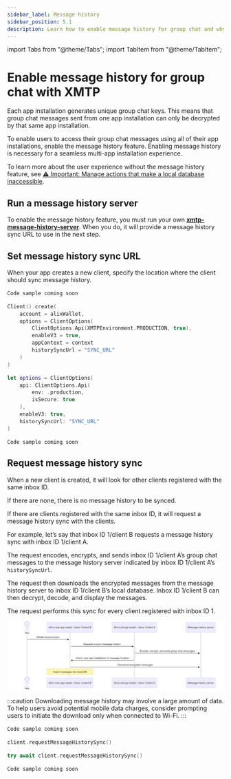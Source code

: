 ```yaml
---
sidebar_label: Message history
sidebar_position: 5.1
description: Learn how to enable message history for group chat and why this feature is important to providing a seamless group chat user experience.
---
```


import Tabs from "@theme/Tabs";
import TabItem from "@theme/TabItem";

# Enable message history for group chat with XMTP

Each app installation generates unique group chat keys. This means that group chat messages sent from one app installation can only be decrypted by that same app installation.

To enable users to access their group chat messages using all of their app installations, enable the message history feature. Enabling message history is necessary for a seamless multi-app installation experience.

To learn more about the user experience without the message history feature, see [⚠️ Important: Manage actions that make a local database inaccessible](/docs/build/group-chat/#️-important-manage-actions-that-make-a-local-database-inaccessible).

## Run a message history server

To enable the message history feature, you must run your own [**xmtp-message-history-server**](https://github.com/xmtp/xmtp-message-history-server). When you do, it will provide a message history sync URL to use in the next step.

## Set message history sync URL

When your app creates a new client, specify the location where the client should sync message history.

<Tabs groupId="sdk-langs">
<TabItem value="rn" label="React Native" attributes={{className: "rn_tab"}}>

```jsx
Code sample coming soon
```

</TabItem>
<TabItem value="kotlin" label="Kotlin" attributes={{className: "kotlin_tab"}}>

```kotlin
Client().create(
    account = alixWallet,
    options = ClientOptions(
        ClientOptions.Api(XMTPEnvironment.PRODUCTION, true),
        enableV3 = true,
        appContext = context
        historySyncUrl = "SYNC_URL"
    )
)
```

</TabItem>
<TabItem value="swift" label="Swift"  attributes={{className: "swift_tab"}}>

```swift
let options = ClientOptions(
    api: ClientOptions.Api(
        env: .production,
        isSecure: true
    ),
    enableV3: true,
    historySyncUrl: "SYNC_URL"
)
```

</TabItem>
<TabItem value="node" label="Node"  attributes={{className: "node_tab"}}>

```tsx
Code sample coming soon
```

</TabItem>
</Tabs>

## Request message history sync

When a new client is created, it will look for other clients registered with the same inbox ID. 

If there are none, there is no message history to be synced.

If there are clients registered with the same inbox ID, it will request a message history sync with the clients. 

For example, let’s say that inbox ID 1/client B requests a message history sync with inbox ID 1/client A.

The request encodes, encrypts, and sends inbox ID 1/client A’s group chat messages to the message history server indicated by inbox ID 1/client A’s `historySyncUrl`. 

The request then downloads the encrypted messages from the message history server to inbox ID 1/client B’s local database. Inbox ID 1/client B can then decrypt, decode, and display the messages.

The request performs this sync for every client registered with inbox ID 1.

![Sequence diagram illustrating the request message history sync flow between Inbox 1/Client B, Inbox 1/Client A, and a message history server](img/req-message-hist-sync.png)

:::caution
Downloading message history may involve a large amount of data. To help users avoid potential mobile data charges, consider prompting users to initiate the download only when connected to Wi-Fi.
:::

<Tabs groupId="sdk-langs">
<TabItem value="rn" label="React Native" attributes={{className: "rn_tab"}}>

```jsx
Code sample coming soon
```

</TabItem>
<TabItem value="kotlin" label="Kotlin" attributes={{className: "kotlin_tab"}}>

```kotlin
client.requestMessageHistorySync()
```

</TabItem>
<TabItem value="swift" label="Swift"  attributes={{className: "swift_tab"}}>

```swift
try await client.requestMessageHistorySync()
```

</TabItem>
<TabItem value="node" label="Node"  attributes={{className: "node_tab"}}>

```tsx
Code sample coming soon
```

</TabItem>
</Tabs>
